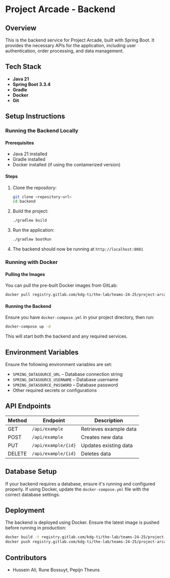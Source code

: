 # Project Arcade - Backend

## Overview

This is the backend service for Project Arcade, built with Spring Boot. It provides the necessary APIs for the application, including user authentication, order processing, and data management.

## Tech Stack

- **Java 21**
- **Spring Boot 3.3.4**
- **Gradle**
- **Docker**
- **Git**

## Setup Instructions

### Running the Backend Locally

#### Prerequisites

- Java 21 installed
- Gradle installed
- Docker installed (if using the containerized version)

#### Steps

1. Clone the repository:
   ```sh
   git clone <repository-url>
   cd backend
   ```
2. Build the project:
   ```sh
   ./gradlew build
   ```
3. Run the application:
   ```sh
   ./gradlew bootRun
   ```
4. The backend should now be running at `http://localhost:8081`

### Running with Docker

#### Pulling the Images

You can pull the pre-built Docker images from GitLab:

```sh
docker pull registry.gitlab.com/kdg-ti/the-lab/teams-24-25/project-arcade/backend
```

#### Running the Backend

Ensure you have `docker-compose.yml` in your project directory, then run:

```sh
docker-compose up -d
```

This will start both the backend and any required services.

## Environment Variables

Ensure the following environment variables are set:

- `SPRING_DATASOURCE_URL` – Database connection string
- `SPRING_DATASOURCE_USERNAME` – Database username
- `SPRING_DATASOURCE_PASSWORD` – Database password
- Other required secrets or configurations

## API Endpoints

| Method | Endpoint            | Description            |
| ------ | ------------------- | ---------------------- |
| GET    | `/api/example`      | Retrieves example data |
| POST   | `/api/example`      | Creates new data       |
| PUT    | `/api/example/{id}` | Updates existing data  |
| DELETE | `/api/example/{id}` | Deletes data           |

## Database Setup

If your backend requires a database, ensure it's running and configured properly. If using Docker, update the `docker-compose.yml` file with the correct database settings.

## Deployment

The backend is deployed using Docker. Ensure the latest image is pushed before running in production:

```sh
docker build -t registry.gitlab.com/kdg-ti/the-lab/teams-24-25/project-arcade/backend .
docker push registry.gitlab.com/kdg-ti/the-lab/teams-24-25/project-arcade/backend
```

## Contributors

- Hussein Ali, Rune Bossuyt, Pepijn Theuns
